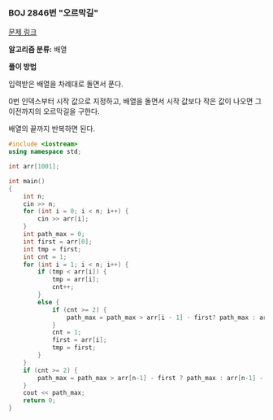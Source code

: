 ### BOJ 2846번 "오르막길"
[문제 링크](https://www.acmicpc.net/problem/2846)

**알고리즘 분류:** 
배열

**풀이 방법**

입력받은 배열을 차례대로 돌면서 푼다.

0번 인덱스부터 시작 값으로 지정하고, 배열을 돌면서 시작 값보다 작은 값이 나오면 그 이전까지의 오르막길을 구한다. 

배열의 끝까지 반복하면 된다.

```cpp
#include <iostream>
using namespace std;

int arr[1001];

int main()
{
	int n;
	cin >> n;
	for (int i = 0; i < n; i++) {
		cin >> arr[i];
	}
	int path_max = 0;
	int first = arr[0];
	int tmp = first;
	int cnt = 1;
	for (int i = 1; i < n; i++) {
		if (tmp < arr[i]) {
			tmp = arr[i];
			cnt++;
		}
		else {
			if (cnt >= 2) {
				path_max = path_max > arr[i - 1] - first? path_max : arr[i - 1] - first;
			}
			cnt = 1;
			first = arr[i];
			tmp = first;
		}
	}
	if (cnt >= 2) {
		path_max = path_max > arr[n-1] - first ? path_max : arr[n-1] - first;
	}
	cout << path_max;
	return 0;
}
```
